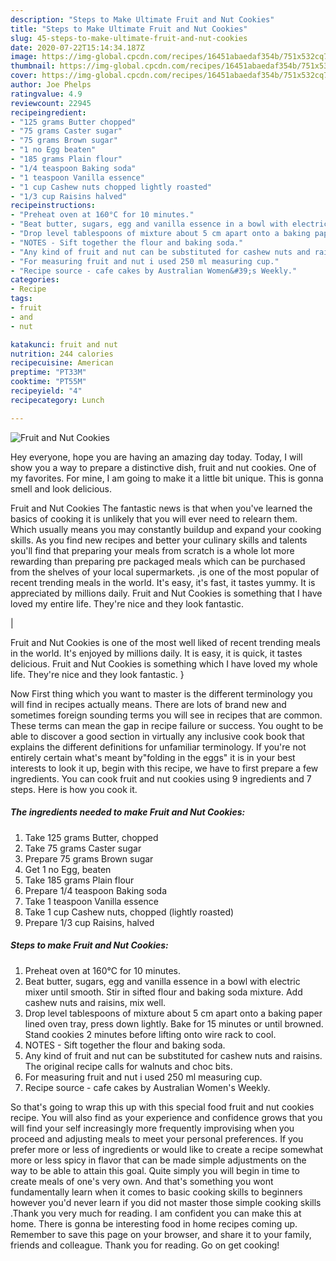 ```yaml
---
description: "Steps to Make Ultimate Fruit and Nut Cookies"
title: "Steps to Make Ultimate Fruit and Nut Cookies"
slug: 45-steps-to-make-ultimate-fruit-and-nut-cookies
date: 2020-07-22T15:14:34.187Z
image: https://img-global.cpcdn.com/recipes/16451abaedaf354b/751x532cq70/fruit-and-nut-cookies-recipe-main-photo.jpg
thumbnail: https://img-global.cpcdn.com/recipes/16451abaedaf354b/751x532cq70/fruit-and-nut-cookies-recipe-main-photo.jpg
cover: https://img-global.cpcdn.com/recipes/16451abaedaf354b/751x532cq70/fruit-and-nut-cookies-recipe-main-photo.jpg
author: Joe Phelps
ratingvalue: 4.9
reviewcount: 22945
recipeingredient:
- "125 grams Butter chopped"
- "75 grams Caster sugar"
- "75 grams Brown sugar"
- "1 no Egg beaten"
- "185 grams Plain flour"
- "1/4 teaspoon Baking soda"
- "1 teaspoon Vanilla essence"
- "1 cup Cashew nuts chopped lightly roasted"
- "1/3 cup Raisins halved"
recipeinstructions:
- "Preheat oven at 160°C for 10 minutes."
- "Beat butter, sugars, egg and vanilla essence in a bowl with electric mixer until smooth. Stir in sifted flour and baking soda mixture. Add cashew nuts and raisins, mix well."
- "Drop level tablespoons of mixture about 5 cm apart onto a baking paper lined oven tray, press down lightly. Bake for 15 minutes or until browned. Stand cookies 2 minutes before lifting onto wire rack to cool."
- "NOTES - Sift together the flour and baking soda."
- "Any kind of fruit and nut can be substituted for cashew nuts and raisins. The original recipe calls for walnuts and choc bits."
- "For measuring fruit and nut i used 250 ml measuring cup."
- "Recipe source - cafe cakes by Australian Women&#39;s Weekly."
categories:
- Recipe
tags:
- fruit
- and
- nut

katakunci: fruit and nut 
nutrition: 244 calories
recipecuisine: American
preptime: "PT33M"
cooktime: "PT55M"
recipeyield: "4"
recipecategory: Lunch

---
```



![Fruit and Nut Cookies](https://img-global.cpcdn.com/recipes/16451abaedaf354b/751x532cq70/fruit-and-nut-cookies-recipe-main-photo.jpg)

Hey everyone, hope you are having an amazing day today. Today, I will show you a way to prepare a distinctive dish, fruit and nut cookies. One of my favorites. For mine, I am going to make it a little bit unique. This is gonna smell and look delicious.

Fruit and Nut Cookies The fantastic news is that when you've learned the basics of cooking it is unlikely that you will ever need to relearn them. Which usually means you may constantly buildup and expand your cooking skills. As you find new recipes and better your culinary skills and talents you'll find that preparing your meals from scratch is a whole lot more rewarding than preparing pre packaged meals which can be purchased from the shelves of your local supermarkets.
,is one of the most popular of recent trending meals in the world. It's easy, it's fast, it tastes yummy. It is appreciated by millions daily. Fruit and Nut Cookies is something that I have loved my entire life. They're nice and they look fantastic.


|


Fruit and Nut Cookies is one of the most well liked of recent trending meals in the world. It's enjoyed by millions daily. It is easy, it is quick, it tastes delicious. Fruit and Nut Cookies is something which I have loved my whole life. They're nice and they look fantastic.
}

Now First thing which you want to master is the different terminology you will find in recipes actually means. There are lots of brand new and sometimes foreign sounding terms you will see in recipes that are common. These terms can mean the gap in recipe failure or success. You ought to be able to discover a good section in virtually any inclusive cook book that explains the different definitions for unfamiliar terminology. If you're not entirely certain what's meant by"folding in the eggs" it is in your best interests to look it up,
begin with this recipe, we have to first prepare a few ingredients. You can cook fruit and nut cookies using 9 ingredients and 7 steps. Here is how you cook it.

<!--inarticleads1-->

##### The ingredients needed to make Fruit and Nut Cookies:

1. Take 125 grams Butter, chopped
1. Take 75 grams Caster sugar
1. Prepare 75 grams Brown sugar
1. Get 1 no Egg, beaten
1. Take 185 grams Plain flour
1. Prepare 1/4 teaspoon Baking soda
1. Take 1 teaspoon Vanilla essence
1. Take 1 cup Cashew nuts, chopped (lightly roasted)
1. Prepare 1/3 cup Raisins, halved




<!--inarticleads2-->

##### Steps to make Fruit and Nut Cookies:

1. Preheat oven at 160°C for 10 minutes.
1. Beat butter, sugars, egg and vanilla essence in a bowl with electric mixer until smooth. Stir in sifted flour and baking soda mixture. Add cashew nuts and raisins, mix well.
1. Drop level tablespoons of mixture about 5 cm apart onto a baking paper lined oven tray, press down lightly. Bake for 15 minutes or until browned. Stand cookies 2 minutes before lifting onto wire rack to cool.
1. NOTES - Sift together the flour and baking soda.
1. Any kind of fruit and nut can be substituted for cashew nuts and raisins. The original recipe calls for walnuts and choc bits.
1. For measuring fruit and nut i used 250 ml measuring cup.
1. Recipe source - cafe cakes by Australian Women&#39;s Weekly.




So that's going to wrap this up with this special food fruit and nut cookies recipe. You will also find as your experience and confidence grows that you will find your self increasingly more frequently improvising when you proceed and adjusting meals to meet your personal preferences. If you prefer more or less of ingredients or would like to create a recipe somewhat more or less spicy in flavor that can be made simple adjustments on the way to be able to attain this goal. Quite simply you will begin in time to create meals of one's very own. And that's something you wont fundamentally learn when it comes to basic cooking skills to beginners however you'd never learn if you did not master those simple cooking skills .Thank you very much for reading. I am confident you can make this at home. There is gonna be interesting food in home recipes coming up. Remember to save this page on your browser, and share it to your family, friends and colleague. Thank you for reading. Go on get cooking!
